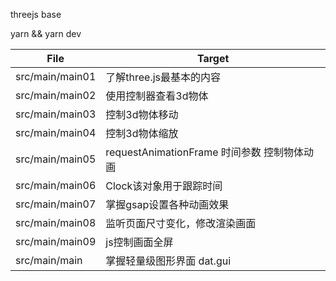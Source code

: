 threejs base

yarn && yarn dev

| File   | Target                                      |
| ------ | ------------------------------------------- |
| src/main/main01 | 了解three.js最基本的内容                    |
| src/main/main02 | 使用控制器查看3d物体                        |
| src/main/main03 | 控制3d物体移动                              |
| src/main/main04 | 控制3d物体缩放                              |
| src/main/main05 | requestAnimationFrame 时间参数 控制物体动画 |
| src/main/main06 | Clock该对象用于跟踪时间                     |
| src/main/main07 | 掌握gsap设置各种动画效果                    |
| src/main/main08 | 监听页面尺寸变化，修改渲染画面              |
| src/main/main09 | js控制画面全屏                              |
| src/main/main   | 掌握轻量级图形界面 dat.gui                  |